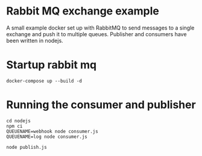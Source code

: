 # Rabbit MQ exchange example

A small example docker set up with RabbitMQ to send messages to a single exchange and push it to multiple queues. Publisher and consumers have been written in nodejs.

# Startup rabbit mq
```docker-compose up --build -d```

# Running the consumer and publisher
```
cd nodejs
npm ci
QUEUENAME=webhook node consumer.js
QUEUENAME=log node consumer.js

node publish.js
```